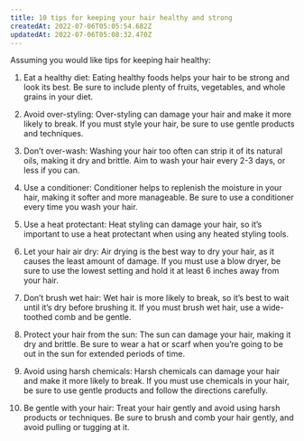 ```yaml
---
title: 10 tips for keeping your hair healthy and strong
createdAt: 2022-07-06T05:05:54.682Z
updatedAt: 2022-07-06T05:08:32.470Z
---
```


Assuming you would like tips for keeping hair healthy: 

1. Eat a healthy diet: Eating healthy foods helps your hair to be strong and look its best. Be sure to include plenty of fruits, vegetables, and whole grains in your diet.

2. Avoid over-styling: Over-styling can damage your hair and make it more likely to break. If you must style your hair, be sure to use gentle products and techniques.

3. Don’t over-wash: Washing your hair too often can strip it of its natural oils, making it dry and brittle. Aim to wash your hair every 2-3 days, or less if you can.

4. Use a conditioner: Conditioner helps to replenish the moisture in your hair, making it softer and more manageable. Be sure to use a conditioner every time you wash your hair.

5. Use a heat protectant: Heat styling can damage your hair, so it’s important to use a heat protectant when using any heated styling tools.

6. Let your hair air dry: Air drying is the best way to dry your hair, as it causes the least amount of damage. If you must use a blow dryer, be sure to use the lowest setting and hold it at least 6 inches away from your hair.

7. Don’t brush wet hair: Wet hair is more likely to break, so it’s best to wait until it’s dry before brushing it. If you must brush wet hair, use a wide-toothed comb and be gentle.

8. Protect your hair from the sun: The sun can damage your hair, making it dry and brittle. Be sure to wear a hat or scarf when you’re going to be out in the sun for extended periods of time.

9. Avoid using harsh chemicals: Harsh chemicals can damage your hair and make it more likely to break. If you must use chemicals in your hair, be sure to use gentle products and follow the directions carefully.

10. Be gentle with your hair: Treat your hair gently and avoid using harsh products or techniques. Be sure to brush and comb your hair gently, and avoid pulling or tugging at it.
